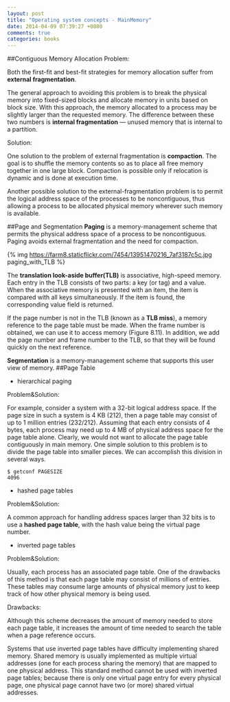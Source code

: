```yaml
---
layout: post
title: "Operating system concepts - MainMemory"
date: 2014-04-09 07:39:27 +0800
comments: true
categories: books
---
```

##Contiguous Memory Allocation
Problem:

Both the first-fit and best-fit strategies for memory allocation suffer from __external fragmentation__.

The general approach to avoiding this problem is to break the physical memory into fixed-sized blocks and allocate memory in units based on block size. With this approach, the memory allocated to a process may be slightly larger than the requested memory. The difference between these two numbers is __internal fragmentation__ — unused memory that is internal to a partition.

Solution:

One solution to the problem of external fragmentation is __compaction__. The goal is to shuffle the memory contents so as to place all free memory together in one large block. Compaction is possible only if relocation is dynamic and is done at execution time.

Another possible solution to the external-fragmentation problem is to permit the logical address space of the processes to be noncontiguous, thus allowing a process to be allocated physical memory wherever such memory is available.

##Page and Segmentation
__Paging__ is a memory-management scheme that permits the physical address space of a process to be noncontiguous. Paging avoids external fragmentation and the need for compaction.

{% img https://farm8.staticflickr.com/7454/13951470216_7af3187c5c.jpg paging_with_TLB %}

The __translation look-aside buffer(TLB)__ is associative, high-speed memory. Each entry in the TLB consists of two parts: a key (or tag) and a value. When the associative memory is presented with an item, the item is compared with all keys simultaneously. If the item is found, the corresponding value field is returned.

If the page number is not in the TLB (known as a __TLB miss__), a memory reference to the page table must be made. When the frame number is obtained, we can use it to access memory (Figure 8.11). In addition, we add the page number and frame number to the TLB, so that they will be found quickly on the next reference.

__Segmentation__ is a memory-management scheme that supports this user view of memory.
##Page Table
* hierarchical paging

Problem&Solution:

For example, consider a system with a 32-bit logical address space. If the page size in such a system is 4 KB (212), then a page table may consist of up to 1 million entries (232/212). Assuming that each entry consists of 4 bytes, each process may need up to 4 MB of physical address space for the page table alone. Clearly, we would not want to allocate the page table contiguously in main memory. One simple solution to this problem is to divide the page table into smaller pieces. We can accomplish this division in several ways.

	$ getconf PAGESIZE
	4096

* hashed page tables

Problem&Solution:

A common approach for handling address spaces larger than 32 bits is to use a __hashed page table__, with the hash value being the virtual page number.

* inverted page tables

Problem&Solution:

Usually, each process has an associated page table. One of the drawbacks of this method is that each page table may consist of millions of entries. These tables may consume large amounts of physical memory just to keep track of how other physical memory is being used.

Drawbacks:

Although this scheme decreases the amount of memory needed to store each page table, it increases the amount of time needed to search the table when a page reference occurs. 

Systems that use inverted page tables have difficulty implementing shared memory. Shared memory is usually implemented as multiple virtual addresses (one for each process sharing the memory) that are mapped to one physical address. This standard method cannot be used with inverted page tables; because there is only one virtual page entry for every physical page, one physical page cannot have two (or more) shared virtual addresses.




